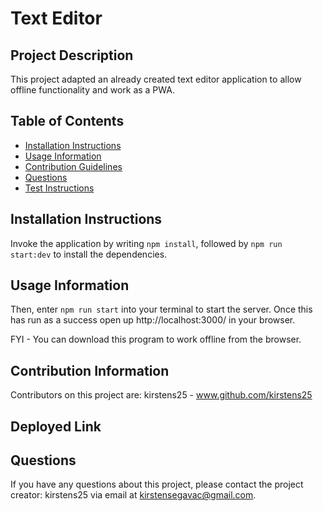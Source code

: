 # Text Editor

## Project Description
This project adapted an already created text editor application to allow offline functionality and work as a PWA.

## Table of Contents
   - [Installation Instructions](#installation-instructions) 
   - [Usage Information](#usage-information) 
   - [Contribution Guidelines](#contribution-guidelines) 
   - [Questions](#questions) 
   - [Test Instructions](#test-instructions) 


## Installation Instructions
Invoke the application by writing `npm install`, followed by `npm run start:dev` to install the dependencies.
   
## Usage Information
Then, enter `npm run start` into your terminal to start the server. Once this has run as a success open up http://localhost:3000/ in your browser.

FYI - You can download this program to work offline from the browser.

## Contribution Information
Contributors on this project are:
kirstens25 - www.github.com/kirstens25

## Deployed Link


## Questions
If you have any questions about this project, please contact the project creator: kirstens25 via email at kirstensegavac@gmail.com.



